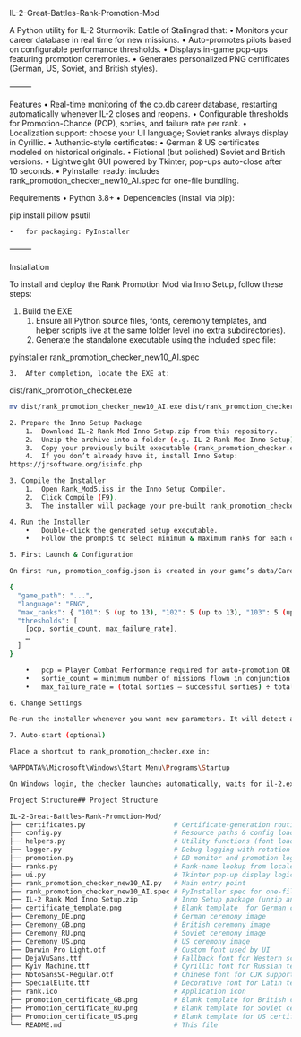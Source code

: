 IL-2-Great-Battles-Rank-Promotion-Mod

A Python utility for IL-2 Sturmovik: Battle of Stalingrad that:
	•	Monitors your career database in real time for new missions.
	•	Auto-promotes pilots based on configurable performance thresholds.
	•	Displays in-game pop-ups featuring promotion ceremonies.
	•	Generates personalized PNG certificates (German, US, Soviet, and British styles).

⸻

Features
	•	Real-time monitoring of the cp.db career database, restarting automatically whenever IL-2 closes and reopens.
	•	Configurable thresholds for Promotion-Chance (PCP), sorties, and failure rate per rank.
	•	Localization support: choose your UI language; Soviet ranks always display in Cyrillic.
	•	Authentic-style certificates:
	•	German & US certificates modeled on historical originals.
	•	Fictional (but polished) Soviet and British versions.
	•	Lightweight GUI powered by Tkinter; pop-ups auto-close after 10 seconds.
	•	PyInstaller ready: includes rank_promotion_checker_new10_AI.spec for one-file bundling.

Requirements
	•	Python 3.8+
	•	Dependencies (install via pip):

pip install pillow psutil


	•	for packaging: PyInstaller

⸻

Installation

To install and deploy the Rank Promotion Mod via Inno Setup, follow these steps:

1. Build the EXE
	1.	Ensure all Python source files, fonts, ceremony templates, and helper scripts live at the same folder level (no extra subdirectories).
	2.	Generate the standalone executable using the included spec file:

pyinstaller rank_promotion_checker_new10_AI.spec


	3.	After completion, locate the EXE at:

dist/rank_promotion_checker.exe
```bash
mv dist/rank_promotion_checker_new10_AI.exe dist/rank_promotion_checker.exe

2. Prepare the Inno Setup Package
	1.	Download IL-2 Rank Mod Inno Setup.zip from this repository.
	2.	Unzip the archive into a folder (e.g. IL-2 Rank Mod Inno Setup).
	3.	Copy your previously built executable (rank_promotion_checker.exe) into the "bin" subfolder of that folder.
	4.	If you don’t already have it, install Inno Setup:
https://jrsoftware.org/isinfo.php

3. Compile the Installer
	1.	Open Rank_Mod5.iss in the Inno Setup Compiler.
	2.	Click Compile (F9).
	3.	The installer will package your pre-built rank_promotion_checker.exe (which already includes all ceremony images, certificate templates, and font files) along with the necessary scripts and assets.

4. Run the Installer
	•	Double-click the generated setup executable.
	•	Follow the prompts to select minimum & maximum ranks for each country and choose optional medal/emblem styles.

5. First Launch & Configuration

On first run, promotion_config.json is created in your game’s data/Career folder. Open it to tweak your thresholds:

{
  "game_path": "...",
  "language": "ENG",
  "max_ranks": { "101": 5 (up to 13), "102": 5 (up to 13), "103": 5 (up to 13), "201": 5 (up to 13) },
  "thresholds": [
    [pcp, sortie_count, max_failure_rate],
    …
  ]
}

	•	pcp = Player Combat Performance required for auto-promotion OR
	•	sortie_count = minimum number of missions flown in conjunction with
	•	max_failure_rate = (total sorties – successful sorties) ÷ total sorties for auto-promotion

6. Change Settings

Re-run the installer whenever you want new parameters. It will detect and uninstall the previous version—your pilot progress remains intact—then prompt you for updated preferences.

7. Auto-start (optional)

Place a shortcut to rank_promotion_checker.exe in:

%APPDATA%\Microsoft\Windows\Start Menu\Programs\Startup

On Windows login, the checker launches automatically, waits for il-2.exe, and begins monitoring your cp.db.

Project Structure## Project Structure

IL-2-Great-Battles-Rank-Promotion-Mod/
├── certificates.py                      # Certificate-generation routines
├── config.py                            # Resource paths & config loader/saver
├── helpers.py                           # Utility functions (font loader, process check)
├── logger.py                            # Debug logging with rotation
├── promotion.py                         # DB monitor and promotion logic
├── ranks.py                             # Rank-name lookup from locale files
├── ui.py                                # Tkinter pop-up display logic
├── rank_promotion_checker_new10_AI.py   # Main entry point
├── rank_promotion_checker_new10_AI.spec # PyInstaller spec for one-file EXE
├── IL-2 Rank Mod Inno Setup.zip         # Inno Setup package (unzip and compile)
├── certificate_template.png             # Blank template  for German certificates
├── Ceremony_DE.png                      # German ceremony image
├── Ceremony_GB.png                      # British ceremony image
├── Ceremony_RU.png                      # Soviet ceremony image
├── Ceremony_US.png                      # US ceremony image
├── Darwin Pro Light.otf                 # Custom font used by UI
├── DejaVuSans.ttf                       # Fallback font for Western scripts
├── Kyiv Machine.ttf                     # Cyrillic font for Russian text
├── NotoSansSC-Regular.otf               # Chinese font for CJK support
├── SpecialElite.ttf                     # Decorative font for Latin text
├── rank.ico                             # Application icon
├── promotion_certificate_GB.png         # Blank template for British certificate
├── Promotion_certificate_RU.png         # Blank template for Soviet certificate
├── Promotion_certificate_US.png         # Blank template for US certificates 
└── README.md                            # This file